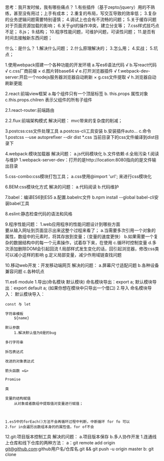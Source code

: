 思考：我开发时候，我有哪些痛点？
    1.有些插件（基于zepto/jquery）用的不熟练，甚至没有用过；上手有成本；
    2.重复的布局，写交互导致的效率低；
    3.复杂的业务逻辑问题需要特别谨慎；
    4.调试上也会有不流畅的问题；
    5.关于缓存问题对于页面资源加载的影响；
    6.关于git的操作冲突，建立分支等；
    7.css样式技巧点不足；
    8.js；
    9.结构；
    10.程序性能问题，可维护问题，可读性问题；
    11.是否有时间去接触新东西问题；



什么：是什么？
    1.解决什么问题；
    2.什么原理解决的；
    3.怎么用；
    4.实战；
    5.坑点；


1.使用webpack搭建一个各种功能的开发环境
    a.写es6语法代码          √
    b.写react代码            √
    c.css厂商前缀            ×
    d.图片转base64           √
    e.打开浏览器插件         √
    f.webpack-dev-server:开启一个nodejs服务器浏览器自动刷新 ×
    g.css文件提取             √
    h.浏览器自动刷新更能


2.react:前端view框架
    a.每个组件只有一个顶层标签 
    b. this.props          属性对象  
    c.this.props.chilren   表示父组件的所有子组件

2.1.react-router:前端路由

2.2.flux:前端架构模式
    解决问题：
        mvc带来的复杂度的削减；


3.postcss:css文件处理工具
    a.postcss-cli工具安装
    b.安装插件auto...
    c.命令
        1.postcss --use autoprefixer --dir dist *.css
        当前目录下的css文件编译到dist目录下

 4.webpack:模块加载器
    解决问题：
        a.js代码模块化
        b.文件依赖
        d.全局污染
        f.阅读与维护
    1.webpack-server-dev：打开的是http://location:8080指向的是文件输出目录

    
 5.css-combo:css模块打包工具；
    a.css使用@import 'url'; 来进行css模块化 

 6.BEM:css模块化方式
    解决的问题：
        a.代码阅读
        b.代码维护

 7.babel：编译ES6到ES5
    a.配置.babelrc文件
    b.npm install --global babel-cli安装babel工具

 8.eslint:静态检查代码的语法和风格



 9.程序性能问题：
 1.web应用程序的性能问题设计到哪些方面  
    要从输入网址到页面显示出来这整个过程来看了；
    a.当需要多次引用一个对象的属性，数组中的元素时，将其存放到变量；（变量的速度更快）
    b.如果需要一个复杂的数据结构中的每一个元素操作，试着存下来，在使用
    c.循环时控制变量
    d.多次添加删除DOM会引起回流
    f.局部样式发生变化的话，回引起浏览器，修改css类可以减小这样的影响
    g.定义局部变量，减少作用域链查找问题

10.移动web开发：开发移动端网页
    解决的问题：
        a.屏幕尺寸适配问题
        b.各种设备兼容问题
        c.各种坑点

11.es6
    module
    1.导出(命名模块 默认模块)
        命名模块导出：export a;
        默认模块导出：export default a;  (如果你想在模块中只导出一个借口)
    2.导入
        命名模块导入：
        默认模块导入：

    const 与 let

    字符串模板
        ${name}

    默认参数
        1.解决默认值为0是的bug

    多行字符串

    拆包表达式

    改进的对象表达式

    箭头函数 =&>

    Promise

    类

    变量的结构赋值
        从对象或者数组中提取值对变量进行赋值；



    1.es5中的forEach()方法不会再循环过程中判断，中断循环 for fo 可以
    2.for in会遍历出数组本身的的属性值，for of不会

 12.git:项目版本控制工具
    解决的问题：
        a.项目版本保存
        b.多人协作开发
    1.连通线上仓库和线下仓库的两种方法：
        a：git remote add origin git@github.com:github用户名/仓库名.git && git push -u origin master
        b: git clone


